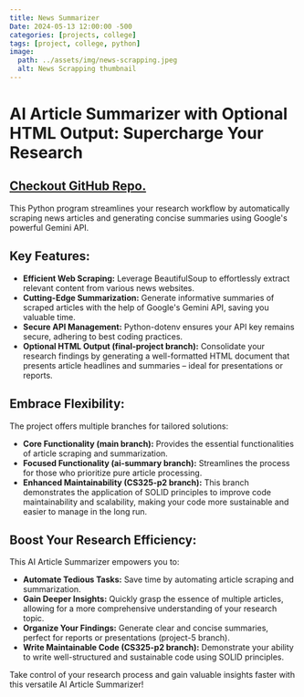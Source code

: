 ```yaml
---
title: News Summarizer
Date: 2024-05-13 12:00:00 -500
categories: [projects, college]
tags: [project, college, python]
image:
  path: ../assets/img/news-scrapping.jpeg
  alt: News Scrapping thumbnail
---
```


# AI Article Summarizer with Optional HTML Output: Supercharge Your Research

## [Checkout GitHub Repo.](https://github.com/GoldenCoqui/news-scrapping-script/tree/final-project)


This Python program streamlines your research workflow by automatically scraping news articles and generating concise summaries using Google's powerful Gemini API.

## Key Features:

- **Efficient Web Scraping:** Leverage BeautifulSoup to effortlessly extract relevant content from various news websites.
- **Cutting-Edge Summarization:** Generate informative summaries of scraped articles with the help of Google's Gemini API, saving you valuable time.
- **Secure API Management:** Python-dotenv ensures your API key remains secure, adhering to best coding practices.
- **Optional HTML Output (final-project branch):** Consolidate your research findings by generating a well-formatted HTML document that presents article headlines and summaries – ideal for presentations or reports.

## Embrace Flexibility:

The project offers multiple branches for tailored solutions:

- **Core Functionality (main branch):** Provides the essential functionalities of article scraping and summarization.
- **Focused Functionality (ai-summary branch):** Streamlines the process for those who prioritize pure article processing.
- **Enhanced Maintainability (CS325-p2 branch):** This branch demonstrates the application of SOLID principles to improve code maintainability and scalability, making your code more sustainable and easier to manage in the long run.

## Boost Your Research Efficiency:

This AI Article Summarizer empowers you to:

- **Automate Tedious Tasks:** Save time by automating article scraping and summarization.
- **Gain Deeper Insights:** Quickly grasp the essence of multiple articles, allowing for a more comprehensive understanding of your research topic.
- **Organize Your Findings:** Generate clear and concise summaries, perfect for reports or presentations (project-5 branch).
- **Write Maintainable Code (CS325-p2 branch):** Demonstrate your ability to write well-structured and sustainable code using SOLID principles.

Take control of your research process and gain valuable insights faster with this versatile AI Article Summarizer!


